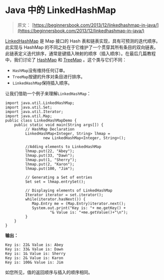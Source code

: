 # Java 中的 LinkedHashMap

> 原文： [https://beginnersbook.com/2013/12/linkedhashmap-in-java/](https://beginnersbook.com/2013/12/linkedhashmap-in-java/)

[LinkedHashMap](https://docs.oracle.com/javase/7/docs/api/java/util/LinkedHashMap.html) 是 Map 接口的 Hash 表和链表实现，具有可预测的迭代顺序。此实现与 HashMap 的不同之处在于它维护了一个贯穿其所有条目的双向链表。此链表定义迭代排序，通常是键插入映射的顺序（插入顺序）。在最后几篇教程中，我们讨论了 [HashMap](https://beginnersbook.com/2013/12/hashmap-in-java-with-example/ "HashMap") 和 [TreeMap](https://beginnersbook.com/2013/12/treemap-in-java-with-example/ "TreeMap") 。这个类与它们不同：

*   `HashMap`没有维持任何订单。
*   `TreeMap`按键的升序对条目进行排序。
*   `LinkedHashMap`保持插入顺序。

让我们借助一个例子来理解`LinkedHashMap`：

```
import java.util.LinkedHashMap;
import java.util.Set;
import java.util.Iterator;
import java.util.Map;
public class LinkedHashMapDemo {
    public static void main(String args[]) {
         // HashMap Declaration
         LinkedHashMap<Integer, String> lhmap = 
                 new LinkedHashMap<Integer, String>();

         //Adding elements to LinkedHashMap
         lhmap.put(22, "Abey");
         lhmap.put(33, "Dawn");
         lhmap.put(1, "Sherry");
         lhmap.put(2, "Karon");
         lhmap.put(100, "Jim");

         // Generating a Set of entries
         Set set = lhmap.entrySet();

         // Displaying elements of LinkedHashMap
         Iterator iterator = set.iterator();
         while(iterator.hasNext()) {
            Map.Entry me = (Map.Entry)iterator.next();
            System.out.print("Key is: "+ me.getKey() + 
                    "& Value is: "+me.getValue()+"\n");
         }
    }
}
```

**输出：**

```
Key is: 22& Value is: Abey
Key is: 33& Value is: Dawn
Key is: 1& Value is: Sherry
Key is: 2& Value is: Karon
Key is: 100& Value is: Jim
```

如您所见，值的返回顺序与插入的顺序相同。